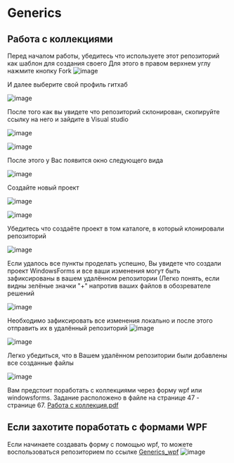 # Generics
## Работа с коллекциями

  Перед началом работы, убедитесь что используете этот репозиторий как шаблон для создания своего
Для этого в правом верхнем углу нажмите кнопку Fork
![image](https://user-images.githubusercontent.com/61108556/151491104-76f0ca09-bb0f-45b9-b76a-375119934261.png)

И далее выберите свой профиль гитхаб 

![image](https://user-images.githubusercontent.com/61108556/151491157-d8efae5d-9528-410a-bddf-f453ba85d084.png)

После того как вы увидете что репозиторий склонирован, скопируйте ссылку на него и зайдите в Visual studio

![image](https://user-images.githubusercontent.com/61108556/151491282-b0b32556-2f06-47cf-bdd2-eeb61f5f51ac.png)

![image](https://user-images.githubusercontent.com/61108556/151491384-a7aa87b9-2a8e-4f74-98a6-3793c074afb5.png)

После этого у Вас появится окно следующего вида

![image](https://user-images.githubusercontent.com/61108556/151491441-803482d9-a648-4a8a-a67f-eb20fe5220c4.png)

Создайте новый проект 

![image](https://user-images.githubusercontent.com/61108556/151491473-b613bffe-8548-4682-9fe4-680e635cf4ca.png)

![image](https://user-images.githubusercontent.com/61108556/151491502-ae418958-83be-4278-aa3d-0fd629491dc7.png)

Убедитесь что создаёте проект в том каталоге, в который клонировали репозиторий 

![image](https://user-images.githubusercontent.com/61108556/151491707-de9a35cc-a2ae-487c-ac4c-7a76725bb1f3.png)

Если удалось все пункты проделать успешно, Вы увидете что создали проект WindowsForms и все ваши изменения могут быть зафиксированы в вашем удалённом репозитории
(Легко понять, если видны зелёные значки "+" напротив ваших файлов в обозревателе решений

![image](https://user-images.githubusercontent.com/61108556/151491890-5a62585d-3172-448a-9076-d5968abe859b.png)


Необходимо зафиксировать все изменения локально и после этого отправить их в удалённый репозиторий
![image](https://user-images.githubusercontent.com/61108556/151491955-11238db2-996f-40f9-bc1d-abb07f99898e.png)

![image](https://user-images.githubusercontent.com/61108556/151491989-9bd6b51d-426f-4d72-a05a-4a138a3bbd8e.png)

Легко убедиться, что в Вашем удалённом репозитории были добавлены все созданные файлы

![image](https://user-images.githubusercontent.com/61108556/151492144-6b90a00b-b373-4d3d-8b01-71d512745088.png)

  Вам предстоит поработать с коллекциями через форму wpf или windowsforms.
Задание расположено в файле на странице 47 - странице 67.
[Работа с коллекция.pdf](https://github.com/VSTC21CAB/Generics/files/7955799/4cf3ad7d6ae3c54ce2f48e66bae79507.pdf)


## Если захотите поработать с формами **WPF**
  Если начинаете создавать форму с помощью wpf, то можете воспользоваться репозиторием по ссылке [Generics_wpf](https://github.com/Sand-by/KPYP_LECTION)
![image](https://user-images.githubusercontent.com/61108556/151490220-9413723b-8a4e-4bbd-b927-53f1dba7a4c1.png)

